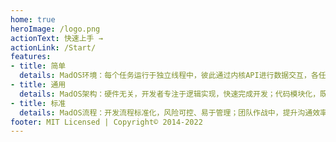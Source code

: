 ```yaml
---
home: true
heroImage: /logo.png
actionText: 快速上手 →
actionLink: /Start/
features:
- title: 简单
  details: MadOS环境：每个任务运行于独立线程中，彼此通过内核API进行数据交互，各任务逻辑独立，便于设计、修改。
- title: 通用
  details: MadOS架构：硬件无关，开发者专注于逻辑实现，快速完成开发；代码模块化，既有模块可轻易复用到其他项目。
- title: 标准
  details: MadOS流程：开发流程标准化，风险可控、易于管理；团队作战中，提升沟通效率、降低过程损耗。
footer: MIT Licensed | Copyright© 2014-2022
---
```

